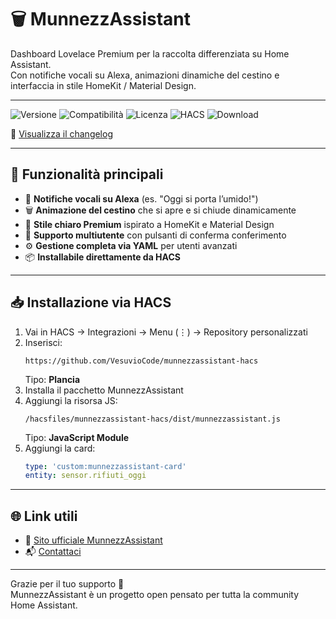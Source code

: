 # 🗑️ MunnezzAssistant

Dashboard Lovelace Premium per la raccolta differenziata su Home Assistant.  
Con notifiche vocali su Alexa, animazioni dinamiche del cestino e interfaccia in stile HomeKit / Material Design.

---

![Versione](https://img.shields.io/badge/version-1.2.0-blue)
![Compatibilità](https://img.shields.io/badge/Home%20Assistant-2023.0%2B-green)
![Licenza](https://img.shields.io/badge/licenza-MIT-brightgreen)
![HACS](https://img.shields.io/badge/HACS-Plancia-blue)
![Download](https://img.shields.io/github/downloads/VesuvioCode/munnezzassistant-hacs/v1.2.0/total?style=flat&label=Download)

📜 [Visualizza il changelog](CHANGELOG.md)

---

## 🚀 Funzionalità principali

- 🔔 **Notifiche vocali su Alexa** (es. "Oggi si porta l’umido!")
- 🗑️ **Animazione del cestino** che si apre e si chiude dinamicamente
- 🎨 **Stile chiaro Premium** ispirato a HomeKit e Material Design
- 👤 **Supporto multiutente** con pulsanti di conferma conferimento
- ⚙️ **Gestione completa via YAML** per utenti avanzati
- 📦 **Installabile direttamente da HACS**

---

## 📥 Installazione via HACS

1. Vai in HACS → Integrazioni → Menu (⋮) → Repository personalizzati
2. Inserisci:
   ```
   https://github.com/VesuvioCode/munnezzassistant-hacs
   ```
   Tipo: **Plancia**
3. Installa il pacchetto MunnezzAssistant
4. Aggiungi la risorsa JS:
   ```
   /hacsfiles/munnezzassistant-hacs/dist/munnezzassistant.js
   ```
   Tipo: **JavaScript Module**
5. Aggiungi la card:
   ```yaml
   type: 'custom:munnezzassistant-card'
   entity: sensor.rifiuti_oggi
   ```

---

## 🌐 Link utili

- 🔗 [Sito ufficiale MunnezzAssistant](https://vesuviocode.github.io/munnezzassistant-site/)
- 📬 [Contattaci](https://vesuviocode.github.io/munnezzassistant-site/contatti.html)

---

Grazie per il tuo supporto 💙  
MunnezzAssistant è un progetto open pensato per tutta la community Home Assistant.